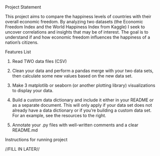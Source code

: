 Project Statement

This project aims to compare the happiness levels of countries with their overall economic freedom. By analyzing two datasets (the Economic Freedom Index and the World Happiness Index from Kaggle) I seek to uncover correlations and insights that may be of interest. The goal is to understand if and how economic freedom influences the happiness of a nation’s citizens.

Features List

1. Read TWO data files (CSV)

2. Clean your data and perform a pandas merge with your two data sets, then calculate some new values based on the new data set. 

3. Make 3 matplotlib or seaborn (or another plotting library) visualizations to display your data.

4. Build a custom data dictionary and include it either in your README or as a separate document. This will only apply if your data set does not already have a data dictionary or if you’re building a custom data set. For an example, see the resources to the right.

5. Annotate your .py files with well-written comments and a clear README.md

Instructions for running project

//FILL IN LATER//